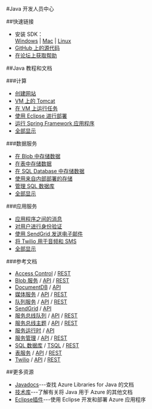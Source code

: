 <properties 
pageTitle="Windows Azure 开发人员中心：JAVA" 
description="" 
services="JAVA" 
documentationCenter="Develop" 
authors="" 
manager="Tiffena" 
editor="Eric Chen" />

#Java 开发人员中心

##快速链接

- 安装 SDK：<br>
    [Windows](/zh-cn/documentation/articles/java-download-windows/) | [Mac](/zh-cn/documentation/articles/java-download-mac/) | [Linux](/zh-cn/documentation/articles/java-download-linux/)
- [GitHub 上的源代码](https://github.com/WindowsAzure/azure-sdk-for-java)
- [在论坛上获取帮助](/zh-cn/support/forums/)

##Java 教程和文档

###计算
- [创建网站](/zh-cn/documentation/articles/web-sites-java-get-started/)
- [VM 上的 Tomcat](/zh-cn/documentation/articles/virtual-machines-java-run-tomcat-application-server/)
- [在 VM 上运行任务](/zh-cn/documentation/articles/virtual-machines-java-run-compute-intensive-task/)
- [使用 Eclipse 进行部署][使用 Eclipse 进行部署]
- [运行 Spring Framework 应用程序](http://petclinic.cloudapp.net/)
- [全部显示](/zh-cn/develop/java/compute/)

###数据服务</h3>
- [在 Blob 中存储数据](/zh-cn/documentation/articles/storage-java-how-to-use-blob-storage/)
- [在表中存储数据](/zh-cn/documentation/articles/storage-java-how-to-use-table-storage/)
- [在 SQL Database 中存储数据](/zh-cn/documentation/articles/sql-data-java-how-to-use-sql-database/)
- [使用来自内部部署的存储](/zh-cn/documentation/articles/storage-java-use-blob-storage-on-premises-app/)
- [管理 SQL 数据库](/zh-cn/documentation/articles/sql-database-manage-azure-ssms/)
- [全部显示](/zh-cn/develop/java/data/)

###应用服务

- [应用程序之间的消息](/zh-cn/documentation/articles/service-bus-java-how-to-use-queues/)
- [对用户进行身份验证](/zh-cn/documentation/articles/active-directory-java-authenticate-users-access-control-eclipse/)
- [使用 SendGrid 发送电子邮件](/zh-cn/documentation/articles/store-sendgrid-java-how-to-send-email/)
- [将 Twilio 用于音频和 SMS](/zh-cn/documentation/articles/partner-twilio-java-how-to-use-voice-sms/)
- [全部显示](/zh-cn/develop/java/app-services/)
    
###参考文档

- [Access Control](/zh-cn/documentation/articles/active-directory-java-authenticate-users-access-control-eclipse/) / [REST](http://msdn.microsoft.com/zh-cn/library/azure/hh278947)
- [Blob 服务](/zh-cn/documentation/articles/storage-java-how-to-use-blob-storage/) / [API](http://dl.windowsazure.com/storage/javadoc/) / [REST](http://msdn.microsoft.com/zh-cn/library/azure/dd179355)
- [DocumentDB](/zh-cn/documentation/articles/documentdb-java-application/) / [API](http://dl.windowsazure.com/documentdb/javadoc/)
- [媒体服务](/zh-cn/documentation/articles/media-services-java-how-to-use/) / [API](http://dl.windowsazure.com/javadoc/) / [REST](http://msdn.microsoft.com/zh-cn/library/azure/hh973617.aspx)
- [队列服务](/zh-cn/documentation/articles/storage-java-how-to-use-queue-storage/) / [API](http://dl.windowsazure.com/storage/javadoc/) / [REST](http://msdn.microsoft.com/zh-cn/library/azure/dd179355)
- [SendGrid](/zh-cn/documentation/articles/store-sendgrid-java-how-to-send-email/) / [API](http://sendgrid.com/docs/API%20Reference/)
- [服务总线队列](/zh-cn/documentation/articles/service-bus-java-how-to-use-queues/) / [API](http://dl.windowsazure.com/javadoc/) / [REST](http://msdn.microsoft.com/zh-cn/library/azure/hh780717)
- [服务总线主题](/zh-cn/documentation/articles/service-bus-java-how-to-use-topics-subscriptions/) / [API](http://dl.windowsazure.com/javadoc/) / [REST](http://msdn.microsoft.com/zh-cn/library/azure/hh780717)
- [服务运行时](http://msdn.microsoft.com/zh-cn/library/azure/hh690948.aspx) / [API](http://dl.windowsazure.com/javadoc/)
- [服务管理](/zh-cn/documentation/articles/java-create-azure-website-using-java-sdk/) / [API](http://dl.windowsazure.com/javadoc/) / [REST](http://msdn.microsoft.com/zh-cn/library/azure/ee460799)
- [SQL 数据库](/zh-cn/documentation/articles/sql-data-java-how-to-use-sql-database/) /  [TSQL](http://msdn.microsoft.com/zh-cn/library/azure/ee336281) / [REST](http://msdn.microsoft.com/zh-cn/library/azure/gg715283)
- [表服务](/zh-cn/documentation/articles/storage-java-how-to-use-table-storage/) / [API](http://dl.windowsazure.com/storage/javadoc/) / [REST](http://msdn.microsoft.com/zh-cn/library/azure/dd179355)
- [Twilio](/zh-cn/documentation/articles/partner-twilio-java-how-to-use-voice-sms/) / [API](https://github.com/twilio/twilio-java) / [REST](http://www.twilio.com/docs/api/rest)

##更多资源

- [Javadocs](http://dl.windowsazure.com/javadoc/)---查找 Azure Libraries for Java 的文档
- [技术库][技术库]---了解有关将 Java 用于 Azure 的其他文档
- [Eclipse插件](http://msdn.microsoft.com/zh-cn/library/azure/hh694271.aspx)---使用 Eclipse 开发和部署 Azure 应用程序

<!--Anchor--->
[技术库]: http://msdn.microsoft.com/zh-cn/library/azure/hh690943(VS.103).aspx
[使用 Eclipse 进行部署]: http://msdn.microsoft.com/zh-cn/library/azure/hh690944(VS.103).aspx